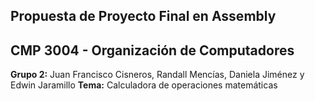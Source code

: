 ## Propuesta de Proyecto Final en Assembly 
## CMP 3004 - Organización de Computadores
**Grupo 2:** Juan Francisco Cisneros, Randall Mencías, Daniela Jiménez y Edwin Jaramillo 
**Tema:** Calculadora de operaciones matemáticas
